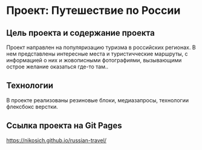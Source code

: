 # Проект: Путешествие по России
## Цель проекта и содержание проекта 
Проект направлен на популяризацию туризма в российских регионах. В нем представлены интересные места и туристичческие маршруты, с информацией о них и жовописными фотографиями, вызывающими острое желание оказаться где-то там..
## Технологии 
В проекте реализованы резиновые блоки, медиазапросы, технологии флексбокс верстки. 
## Ссылка проекта на Git Pages
https://nikosich.github.io/russian-travel/

